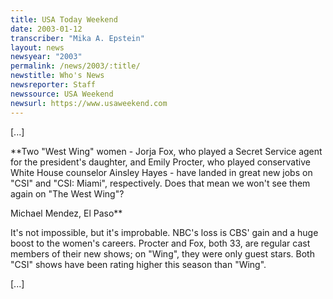 ```yaml
---
title: USA Today Weekend
date: 2003-01-12
transcriber: "Mika A. Epstein"
layout: news
newsyear: "2003"
permalink: /news/2003/:title/
newstitle: Who's News
newsreporter: Staff
newssource: USA Weekend
newsurl: https://www.usaweekend.com
---
```


[...]

**Two "West Wing" women - Jorja Fox, who played a Secret Service agent for the president's daughter, and Emily Procter, who played conservative White House counselor Ainsley Hayes - have landed in great new jobs on "CSI" and "CSI: Miami", respectively. Does that mean we won't see them again on "The West Wing"?

Michael Mendez, El Paso**

It's not impossible, but it's improbable. NBC's loss is CBS' gain and a huge boost to the women's careers. Procter and Fox, both 33, are regular cast members of their new shows; on "Wing", they were only guest stars. Both "CSI" shows have been rating higher this season than "Wing".

[...]
